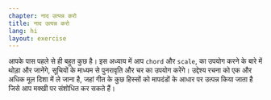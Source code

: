 ```yaml
---
chapter: नाद उत्पन्न करो
title: नाद उत्पन्न करो
lang: hi
layout: exercise
---
```


आपके पास पहले से ही बहुत कुछ है। इस अध्याय में आप  `chord` और `scale`, का उपयोग करने के बारे में थोड़ा और जानेंगे, सूचियों के माध्यम से पुनरावृति और चर का उपयोग करेंगे। उद्देश्य रचना को एक और अधिक मूल दिशा में ले जाना है, जहां गीत के कुछ हिस्सों को मापदंडों के आधार पर उत्पन्न किया जाता है जिसे आप मक्खी पर संशोधित कर सकते हैं।
